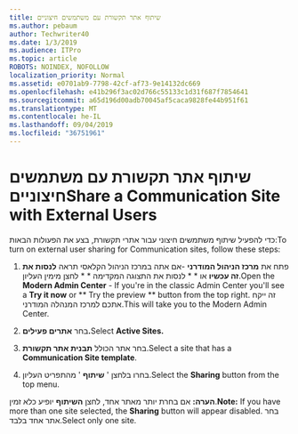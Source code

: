 ```yaml
---
title: שיתוף אתר תקשורת עם משתמשים חיצוניים
ms.author: pebaum
author: Techwriter40
ms.date: 1/3/2019
ms.audience: ITPro
ms.topic: article
ROBOTS: NOINDEX, NOFOLLOW
localization_priority: Normal
ms.assetid: e0701ab9-7798-42cf-af73-9e14132dc669
ms.openlocfilehash: e41b296f3ac02d766c55133c1d31f687f7854641
ms.sourcegitcommit: a65d196d00adb70045af5caca9828fe44b951f61
ms.translationtype: MT
ms.contentlocale: he-IL
ms.lasthandoff: 09/04/2019
ms.locfileid: "36751961"
---
```

# <a name="share-a-communication-site-with-external-users"></a><span data-ttu-id="92b9f-102">שיתוף אתר תקשורת עם משתמשים חיצוניים</span><span class="sxs-lookup"><span data-stu-id="92b9f-102">Share a Communication Site with External Users</span></span>

<span data-ttu-id="92b9f-103">כדי להפעיל שיתוף משתמשים חיצוני עבור אתרי תקשורת, בצע את הפעולות הבאות:</span><span class="sxs-lookup"><span data-stu-id="92b9f-103">To turn on external user sharing for Communication sites, follow these steps:</span></span> 
  
1. <span data-ttu-id="92b9f-104">פתח את **מרכז הניהול המודרני** -אם אתה במרכז הניהול הקלאסי תראה **לנסות את זה עכשיו** או \* \* לנסות את התצוגה המקדימה \* \* לחצן מימין העליון.</span><span class="sxs-lookup"><span data-stu-id="92b9f-104">Open the **Modern Admin Center** - If you're in the classic Admin Center you'll see a **Try it now** or \*\* Try the preview \*\* button from the top right.</span></span> <span data-ttu-id="92b9f-105">זה ייקח אתכם למרכז המנהלה המודרני.</span><span class="sxs-lookup"><span data-stu-id="92b9f-105">This will take you to the Modern Admin Center.</span></span> 
  
2. <span data-ttu-id="92b9f-106">בחר **אתרים פעילים.**</span><span class="sxs-lookup"><span data-stu-id="92b9f-106">Select **Active Sites.**</span></span>
  
3. <span data-ttu-id="92b9f-107">בחר אתר הכולל **תבנית אתר תקשורת**.</span><span class="sxs-lookup"><span data-stu-id="92b9f-107">Select a site that has a **Communication Site template**.</span></span> 
  
4. <span data-ttu-id="92b9f-108">בחרו בלחצן ' **שיתוף** ' מהתפריט העליון.</span><span class="sxs-lookup"><span data-stu-id="92b9f-108">Select the **Sharing** button from the top menu.</span></span> 
  
 <span data-ttu-id="92b9f-109">**הערה:** אם בחרת יותר מאתר אחד, לחצן **השיתוף** יופיע כלא זמין.</span><span class="sxs-lookup"><span data-stu-id="92b9f-109">**Note:** If you have more than one site selected, the **Sharing** button will appear disabled.</span></span> <span data-ttu-id="92b9f-110">בחר אתר אחד בלבד.</span><span class="sxs-lookup"><span data-stu-id="92b9f-110">Select only one site.</span></span> 
  

